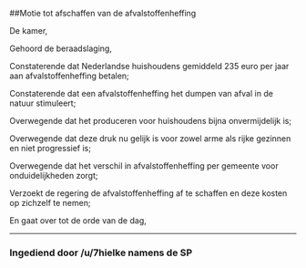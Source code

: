 ##Motie tot afschaffen van de afvalstoffenheffing 
 
De kamer,

Gehoord de beraadslaging,

Constaterende dat Nederlandse huishoudens gemiddeld 235 euro per jaar aan afvalstoffenheffing betalen;

Constaterende dat een afvalstoffenheffing het dumpen van afval in de natuur stimuleert;

Overwegende dat het produceren voor huishoudens bijna onvermijdelijk is;

Overwegende dat deze druk nu gelijk is voor zowel arme als rijke gezinnen en niet progressief is;

Overwegende dat het verschil in afvalstoffenheffing per gemeente voor onduidelijkheden zorgt;

Verzoekt de regering de afvalstoffenheffing af te schaffen en deze kosten op zichzelf te nemen;

En gaat over tot de orde van de dag,

---

### Ingediend door /u/7hielke namens de SP
